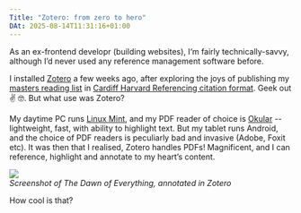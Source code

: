 ```yaml
---
Title: "Zotero: from zero to hero"
DAt: 2025-08-14T11:31:16+01:00
---
```

As an ex-frontend developr (building websites), I‘m fairly technically-savvy, although I’d never used any reference management software before. 

I installed [Zotero](https://www.zotero.org/) a few weeks ago, after exploring the joys of publishing my [masters reading list](/masters/reading/) in [Cardiff Harvard Referencing citation format](https://xerte.cardiff.ac.uk/play_4191#page1). Geek out ✌️ 🤓. But what use was Zotero?

My daytime PC runs [Linux Mint](https://www.linuxmint.com/), and my PDF reader of choice is [Okular](https://okular.kde.org/en-gb/) -- lightweight, fast, with ability to highlight text. But my tablet runs Android, and the choice of PDF readers is peculiarly bad and invasive (Adobe, Foxit etc). It was then that I realised, Zotero handles PDFs! Magnificent, and I can reference, highlight and annotate to my heart’s content.

![](https://res.cloudinary.com/growdigital/image/upload/v1755170025/250814-zotero-screenshot.webp)  
_Screenshot of The Dawn of Everything, annotated in Zotero_

How cool is that?